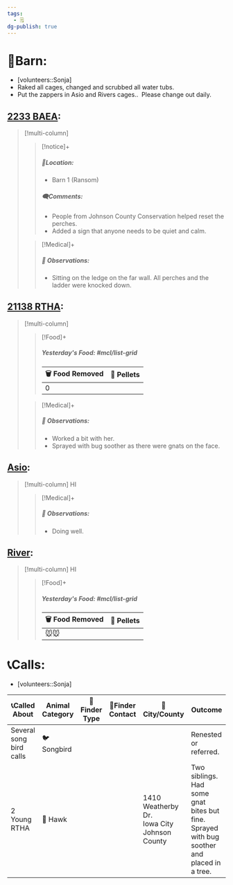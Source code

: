 ```yaml
---
tags:
  - 🗒️
dg-publish: true
---
```


# 🏡Barn:
- [volunteers::Sonja]
- Raked all cages, changed and scrubbed all water tubs. 
- Put the zappers in Asio and Rivers cages..  Please change out daily.

## [2233 BAEA](../RARE%20Birds/2233%20BAEA.md):
> [!multi-column]
>
>> [!notice]+
>> ##### 📍Location:
>> - Barn 1 (Ransom)
>>
>> ##### 🗨️Comments:
>> - People from Johnson County Conservation helped reset the perches.
>> - Added a sign that anyone needs to be quiet and calm.
>
>
>> [!Medical]+
>> ##### 🔭 Observations:
>> - Sitting on the ledge on the far wall. All perches and the ladder were knocked down.

## [21138 RTHA](../RARE%20Birds/21138%20RTHA.md):
> [!multi-column]
>
>> [!Food]+
>> ##### Yesterday's Food: #mcl/list-grid
>> |🗑️ Food Removed| 💩 Pellets
>> |---|---|
>>|0|
>>
>
>> [!Medical]+
>> ##### 🔭 Observations:
>> - Worked a bit with her.
>> - Sprayed with bug soother as there were gnats on the face.

## [Asio](../RARE%20Birds/Ed%20Birds/Asio.md):
> [!multi-column] HI
>
>> [!Medical]+
>> ##### 🔭 Observations:
>> - Doing well.

## [River](../RARE%20Birds/Ed%20Birds/River.md):
> [!multi-column] HI
>
>> [!Food]+
>> ##### Yesterday's Food: #mcl/list-grid
>> |🗑️ Food Removed| 💩 Pellets
>> |---|---|
>>|🐭🐭|
>>

# 📞Calls:
- [volunteers::Sonja]

| 📞Called About          | Animal Category | 🔎Finder Type | 📱Finder Contact | 🌆City/County                                     | Outcome                                                                                    |
| ----------------------- | --------------- | ------------- | ---------------- | ------------------------------------------------- | ------------------------------------------------------------------------------------------ |
| Several song bird calls | 🐦 Songbird     |               |                  |                                                   | Renested or referred.                                                                      |
| 2 Young RTHA            | 🦅 Hawk         |               |                  | 1410 Weatherby Dr.<br>Iowa City<br>Johnson County | Two siblings. Had some gnat bites but fine. Sprayed with bug soother and placed in a tree. |
